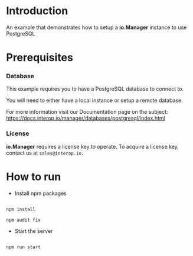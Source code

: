 # Introduction

An example that demonstrates how to setup a **io.Manager** instance to use PostgreSQL

# Prerequisites

### Database

This example requires you to have a PostgreSQL database to connect to.

You will need to either have a local instance or setup a remote database.

For more information visit our Documentation page on the subject: https://docs.interop.io/manager/databases/postgresql/index.html

### License

**io.Manager** requires a license key to operate. To acquire a license key, contact us at `sales@interop.io`.

# How to run

- Install npm packages

```sh

npm install

npm audit fix

```

- Start the server

```sh

npm run start

```
